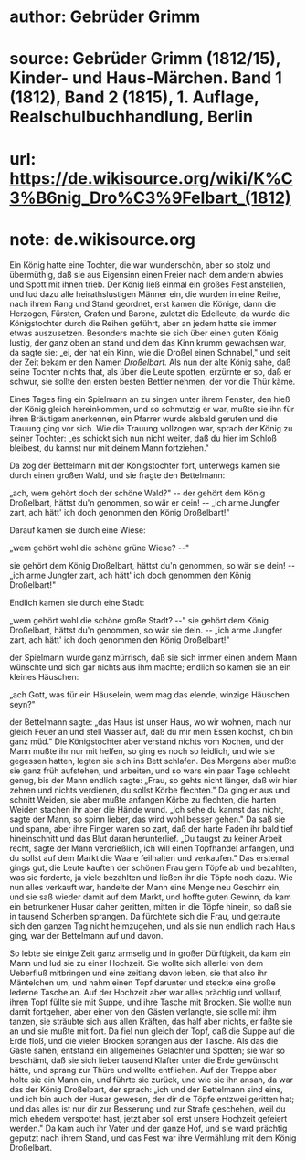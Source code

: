 # author: Gebrüder Grimm
# source: Gebrüder Grimm (1812/15), Kinder- und Haus-Märchen. Band 1 (1812), Band 2 (1815), 1. Auflage, Realschulbuchhandlung, Berlin
# url: https://de.wikisource.org/wiki/K%C3%B6nig_Dro%C3%9Felbart_(1812)
# note: de.wikisource.org

Ein König hatte eine Tochter, die war wunderschön, aber so stolz und übermüthig, daß sie aus Eigensinn einen Freier nach dem andern abwies und Spott mit ihnen trieb. Der König ließ einmal ein großes Fest anstellen, und lud dazu alle heirathslustigen Männer ein, die wurden in eine Reihe, nach ihrem Rang und Stand geordnet, erst kamen die Könige, dann die Herzogen, Fürsten, Grafen und Barone, zuletzt die Edelleute, da wurde die Königstochter durch die Reihen geführt, aber an jedem hatte sie immer etwas auszusetzen. Besonders machte sie sich über einen guten König lustig, der ganz oben an stand und dem das Kinn krumm gewachsen  war, da sagte sie: „ei, der hat ein Kinn, wie die Droßel einen Schnabel," und seit der Zeit bekam er den Namen *Droßelbart.* Als nun der alte König sahe, daß seine Tochter nichts that, als über die Leute spotten, erzürnte er so, daß er schwur, sie sollte den ersten besten Bettler nehmen, der vor die Thür käme. 

Eines Tages fing ein Spielmann an zu singen unter ihrem Fenster, den hieß der König gleich hereinkommen, und so schmutzig er war, mußte sie ihn für ihren Bräutigam anerkennen, ein Pfarrer wurde alsbald gerufen und die Trauung ging vor sich. Wie die Trauung vollzogen war, sprach der König zu seiner Tochter: „es schickt sich nun nicht weiter, daß du hier im Schloß bleibest, du kannst nur mit deinem Mann fortziehen." 

Da zog der Bettelmann mit der Königstochter fort, unterwegs kamen sie durch einen großen Wald, und sie fragte den Bettelmann: 

„ach, wem gehört doch der schöne Wald?" -- der gehört dem König Droßelbart, hättst du'n genommen, so wär er dein! -- „ich arme Jungfer zart, ach hätt' ich doch genommen den König Droßelbart!" 

Darauf kamen sie durch eine Wiese: 

„wem gehört wohl die schöne grüne Wiese? --" 

sie gehört dem König Droßelbart, hättst du'n genommen, so wär sie dein! -- „ich arme Jungfer zart, ach hätt' ich doch genommen den König Droßelbart!" 

Endlich kamen sie durch eine Stadt: 

„wem gehört wohl die schöne große Stadt? --" sie gehört dem König Droßelbart, hättst du'n genommen, so wär sie dein. -- „ich arme Jungfer zart, ach hätt' ich doch genommen den König Droßelbart!" 

der Spielmann wurde ganz mürrisch, daß sie sich immer einen andern Mann wünschte und sich gar nichts aus ihm machte; endlich so kamen sie an ein kleines Häuschen: 

„ach Gott, was für ein Häuselein, wem mag das elende, winzige Häuschen seyn?" 

der Bettelmann sagte: „das Haus ist unser Haus, wo wir wohnen, mach nur gleich Feuer an und stell Wasser auf, daß du mir mein Essen kochst, ich bin ganz müd." Die Königstochter aber verstand nichts vom Kochen, und der Mann mußte ihr nur mit helfen, so ging es noch so leidlich, und wie sie gegessen hatten, legten sie sich ins Bett schlafen. Des Morgens aber mußte sie ganz früh aufstehen, und arbeiten, und so wars ein paar Tage schlecht genug, bis der Mann endlich sagte: „Frau, so  gehts nicht länger, daß wir hier zehren und nichts verdienen, du sollst Körbe flechten." Da ging er aus und schnitt Weiden, sie aber mußte anfangen Körbe zu flechten, die harten Weiden stachen ihr aber die Hände wund. „Ich sehe du kannst das nicht, sagte der Mann, so spinn lieber, das wird wohl besser gehen." Da saß sie und spann, aber ihre Finger waren so zart, daß der harte Faden ihr bald tief hineinschnitt und das Blut daran herunterlief. „Du taugst zu keiner Arbeit recht, sagte der Mann verdrießlich, ich will einen Topfhandel anfangen, und du sollst auf dem Markt die Waare feilhalten und verkaufen." Das erstemal gings gut, die Leute kauften der schönen Frau gern Töpfe ab und bezahlten, was sie forderte, ja viele bezahlten und ließen ihr die Töpfe noch dazu. Wie nun alles verkauft war, handelte der Mann eine Menge neu Geschirr ein, und sie saß wieder damit auf dem Markt, und hoffte guten Gewinn, da kam ein betrunkener Husar daher geritten, mitten in die Töpfe hinein, so daß sie in tausend Scherben sprangen. Da fürchtete sich die Frau, und getraute sich den ganzen Tag nicht heimzugehen, und als sie nun endlich nach Haus ging, war der Bettelmann auf und davon. 

So lebte sie einige Zeit ganz armselig und in großer Dürftigkeit, da kam ein Mann und  lud sie zu einer Hochzeit. Sie wollte sich allerlei von dem Ueberfluß mitbringen und eine zeitlang davon leben, sie that also ihr Mäntelchen um, und nahm einen Topf darunter und steckte eine große lederne Tasche an. Auf der Hochzeit aber war alles prächtig und vollauf, ihren Topf füllte sie mit Suppe, und ihre Tasche mit Brocken. Sie wollte nun damit fortgehen, aber einer von den Gästen verlangte, sie solle mit ihm tanzen, sie sträubte sich aus allen Kräften, das half aber nichts, er faßte sie an und sie mußte mit fort. Da fiel nun gleich der Topf, daß die Suppe auf die Erde floß, und die vielen Brocken sprangen aus der Tasche. Als das die Gäste sahen, entstand ein allgemeines Gelächter und Spotten; sie war so beschämt, daß sie sich lieber tausend Klafter unter die Erde gewünscht hätte, und sprang zur Thüre und wollte entfliehen. Auf der Treppe aber holte sie ein Mann ein, und führte sie zurück, und wie sie ihn ansah, da war das der König Droßelbart, der sprach: „ich und der Bettelmann sind eins, und ich bin auch der Husar gewesen, der dir die Töpfe entzwei geritten hat; und das alles ist nur dir zur Besserung und zur Strafe geschehen, weil du mich ehedem verspottet hast, jetzt aber soll erst unsere Hochzeit gefeiert werden." Da kam auch ihr Vater und der ganze Hof, und sie ward  prächtig geputzt nach ihrem Stand, und das Fest war ihre Vermählung mit dem König Droßelbart. 

